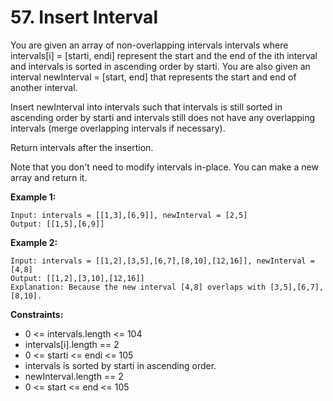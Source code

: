 # 57. Insert Interval

You are given an array of non-overlapping intervals intervals where intervals[i] = [starti, endi] represent the start and the end of the ith interval and intervals is sorted in ascending order by starti. You are also given an interval newInterval = [start, end] that represents the start and end of another interval.

Insert newInterval into intervals such that intervals is still sorted in ascending order by starti and intervals still does not have any overlapping intervals (merge overlapping intervals if necessary).

Return intervals after the insertion.

Note that you don't need to modify intervals in-place. You can make a new array and return it.

**Example 1:**
```
Input: intervals = [[1,3],[6,9]], newInterval = [2,5]
Output: [[1,5],[6,9]]
```

**Example 2:**
```
Input: intervals = [[1,2],[3,5],[6,7],[8,10],[12,16]], newInterval = [4,8]
Output: [[1,2],[3,10],[12,16]]
Explanation: Because the new interval [4,8] overlaps with [3,5],[6,7],[8,10].
```
 

**Constraints:**
- 0 <= intervals.length <= 104
- intervals[i].length == 2
- 0 <= starti <= endi <= 105
- intervals is sorted by starti in ascending order.
- newInterval.length == 2
- 0 <= start <= end <= 105